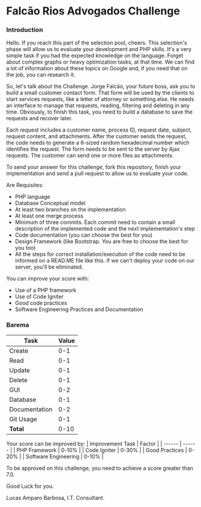 # Falcão Rios Advogados Challenge

### Introduction
Hello.
If you reach this part of the selection pool, cheers.
This selection's phase will allow us to evaluate your development and PHP skills.
It's a very simple task if you had the expected knowledge on the language. Forget about complex graphs or heavy optimization tasks, at that time. We can find a lot of information about these topics on Google and, if you need that on the job, you can research it.

So, let's talk about the Challenge.
Jorge Falcão, your future boss, ask you to build a small customer contact form. That form will be used by the clients to start services requests, like a letter of attorney or something else.
He needs an interface to manage that requests, reading, filtering and deleting in any time.
Obviously, to finish this task, you need to build a database to save the requests and recover later.

Each request includes a customer name, process ID, request date, subject, request content, and attachments. After the customer sends the request, the code needs to generate a 6-sized random hexadecimal number which identifies the request. The form needs to be sent to the server by Ajax requests. The customer can send one or more files as attachments.

To send your answer for this challenge, fork this repository, finish your implementation and send a pull request to allow us to evaluate your code.

Are Requisites:

  - PHP language
  - Database Conceptual model
  - At least two branches on the implementation
  - At least one merge process
  - Minimum of three commits. Each commit need to contain a small description of the implemented code and the next implementation's step
  - Code documentation (you can choose the best for you)
  - Design Framework (like Bootstrap. You are free to choose the best for you too)
  - All the steps for correct installation/execution of the code need to be informed on a READ.ME file like this. If we can't deploy your code on our server, you'll be eliminated.
 
You can improve your score with:

  - Use of a PHP framework
  - Use of Code Igniter
  - Good code practices
  - Software Engineering Practices and Documentation

### Barema

| Task | Value |
| ------ | ------ |
| Create | 0-1 |
| Read | 0-1 |
| Update | 0-1 |
| Delete | 0-1 |
| GUI | 0-2 |
| Database | 0-1 |
| Documentation | 0-2 |
| Git Usage | 0-1 |
| **Total** | 0-10 |

Your score can be improved by:
| Improvement Task | Factor |
| ------ | ------ |
| PHP Framework | 0-10% |
| Code Igniter | 0-30% |
| Good Practices | 0-20% |
| Software Engineering | 0-10% |

To be approved on this challenge, you need to achieve a score greater than 7.0.

Good Luck for you.

Lucas Amparo Barbosa,
I.T. Consultant.
